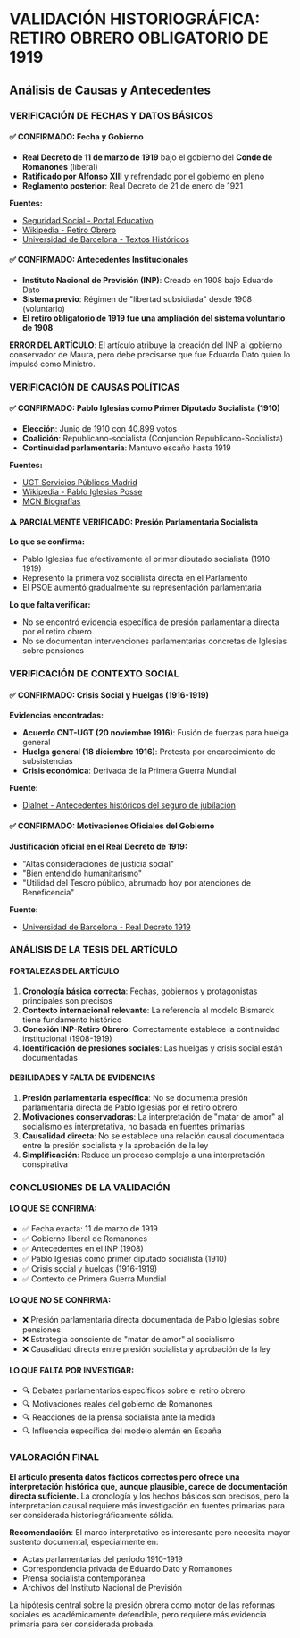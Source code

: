 # VALIDACIÓN HISTORIOGRÁFICA: RETIRO OBRERO OBLIGATORIO DE 1919
## Análisis de Causas y Antecedentes

### VERIFICACIÓN DE FECHAS Y DATOS BÁSICOS

#### ✅ CONFIRMADO: Fecha y Gobierno
- **Real Decreto de 11 de marzo de 1919** bajo el gobierno del **Conde de Romanones** (liberal)
- **Ratificado por Alfonso XIII** y refrendado por el gobierno en pleno
- **Reglamento posterior**: Real Decreto de 21 de enero de 1921

**Fuentes:**
- [Seguridad Social - Portal Educativo](https://www.seg-social.es/wps/portal/wss/internet/PortalEducativo/Profesores/Unidad1/PESS51/PESS52)
- [Wikipedia - Retiro Obrero](https://es.wikipedia.org/wiki/Retiro_Obrero)
- [Universidad de Barcelona - Textos Históricos](https://www.ub.edu/ciudadania/hipertexto/evolucion/textos/social1919.htm)

#### ✅ CONFIRMADO: Antecedentes Institucionales
- **Instituto Nacional de Previsión (INP)**: Creado en 1908 bajo Eduardo Dato
- **Sistema previo**: Régimen de "libertad subsidiada" desde 1908 (voluntario)
- **El retiro obligatorio de 1919 fue una ampliación del sistema voluntario de 1908**

**ERROR DEL ARTÍCULO**: El artículo atribuye la creación del INP al gobierno conservador de Maura, pero debe precisarse que fue Eduardo Dato quien lo impulsó como Ministro.

### VERIFICACIÓN DE CAUSAS POLÍTICAS

#### ✅ CONFIRMADO: Pablo Iglesias como Primer Diputado Socialista (1910)
- **Elección**: Junio de 1910 con 40.899 votos
- **Coalición**: Republicano-socialista (Conjunción Republicano-Socialista)
- **Continuidad parlamentaria**: Mantuvo escaño hasta 1919

**Fuentes:**
- [UGT Servicios Públicos Madrid](https://ugtspmadrid.es/nuestra-historia-pablo-iglesias-posse/)
- [Wikipedia - Pablo Iglesias Posse](https://es.wikipedia.org/wiki/Pablo_Iglesias_Posse)
- [MCN Biografías](https://mcnbiografias.com/app-bio/do/iglesias-posse-pablo)

#### ⚠️ PARCIALMENTE VERIFICADO: Presión Parlamentaria Socialista
**Lo que se confirma:**
- Pablo Iglesias fue efectivamente el primer diputado socialista (1910-1919)
- Representó la primera voz socialista directa en el Parlamento
- El PSOE aumentó gradualmente su representación parlamentaria

**Lo que falta verificar:**
- No se encontró evidencia específica de presión parlamentaria directa por el retiro obrero
- No se documentan intervenciones parlamentarias concretas de Iglesias sobre pensiones

### VERIFICACIÓN DE CONTEXTO SOCIAL

#### ✅ CONFIRMADO: Crisis Social y Huelgas (1916-1919)
**Evidencias encontradas:**
- **Acuerdo CNT-UGT (20 noviembre 1916)**: Fusión de fuerzas para huelga general
- **Huelga general (18 diciembre 1916)**: Protesta por encarecimiento de subsistencias
- **Crisis económica**: Derivada de la Primera Guerra Mundial

**Fuente:**
- [Dialnet - Antecedentes históricos del seguro de jubilación](https://dialnet.unirioja.es/descarga/articulo/5312881.pdf)

#### ✅ CONFIRMADO: Motivaciones Oficiales del Gobierno
**Justificación oficial en el Real Decreto de 1919:**
- "Altas consideraciones de justicia social"
- "Bien entendido humanitarismo"
- "Utilidad del Tesoro público, abrumado hoy por atenciones de Beneficencia"

**Fuente:**
- [Universidad de Barcelona - Real Decreto 1919](https://www.ub.edu/ciudadania/hipertexto/evolucion/textos/social1919.htm)

### ANÁLISIS DE LA TESIS DEL ARTÍCULO

#### FORTALEZAS DEL ARTÍCULO

1. **Cronología básica correcta**: Fechas, gobiernos y protagonistas principales son precisos
2. **Contexto internacional relevante**: La referencia al modelo Bismarck tiene fundamento histórico
3. **Conexión INP-Retiro Obrero**: Correctamente establece la continuidad institucional (1908-1919)
4. **Identificación de presiones sociales**: Las huelgas y crisis social están documentadas

#### DEBILIDADES Y FALTA DE EVIDENCIAS

1. **Presión parlamentaria específica**: No se documenta presión parlamentaria directa de Pablo Iglesias por el retiro obrero
2. **Motivaciones conservadoras**: La interpretación de "matar de amor" al socialismo es interpretativa, no basada en fuentes primarias
3. **Causalidad directa**: No se establece una relación causal documentada entre la presión socialista y la aprobación de la ley
4. **Simplificación**: Reduce un proceso complejo a una interpretación conspirativa

### CONCLUSIONES DE LA VALIDACIÓN

#### LO QUE SE CONFIRMA:
- ✅ Fecha exacta: 11 de marzo de 1919
- ✅ Gobierno liberal de Romanones
- ✅ Antecedentes en el INP (1908)
- ✅ Pablo Iglesias como primer diputado socialista (1910)
- ✅ Crisis social y huelgas (1916-1919)
- ✅ Contexto de Primera Guerra Mundial

#### LO QUE NO SE CONFIRMA:
- ❌ Presión parlamentaria directa documentada de Pablo Iglesias sobre pensiones
- ❌ Estrategia consciente de "matar de amor" al socialismo
- ❌ Causalidad directa entre presión socialista y aprobación de la ley

#### LO QUE FALTA POR INVESTIGAR:
- 🔍 Debates parlamentarios específicos sobre el retiro obrero
- 🔍 Motivaciones reales del gobierno de Romanones
- 🔍 Reacciones de la prensa socialista ante la medida
- 🔍 Influencia específica del modelo alemán en España

### VALORACIÓN FINAL

**El artículo presenta datos fácticos correctos pero ofrece una interpretación histórica que, aunque plausible, carece de documentación directa suficiente.** La cronología y los hechos básicos son precisos, pero la interpretación causal requiere más investigación en fuentes primarias para ser considerada historiográficamente sólida.

**Recomendación**: El marco interpretativo es interesante pero necesita mayor sustento documental, especialmente en:
- Actas parlamentarias del período 1910-1919
- Correspondencia privada de Eduardo Dato y Romanones
- Prensa socialista contemporánea
- Archivos del Instituto Nacional de Previsión

La hipótesis central sobre la presión obrera como motor de las reformas sociales es académicamente defendible, pero requiere más evidencia primaria para ser considerada probada.